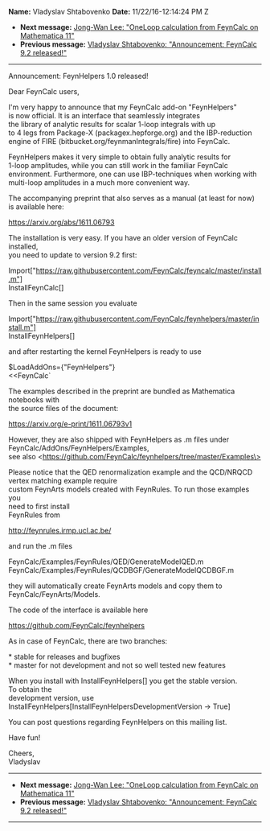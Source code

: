 **Name:** Vladyslav Shtabovenko
**Date:** 11/22/16-12:14:24 PM Z

  - **Next message:** [Jong-Wan Lee: "OneLoop calculation from FeynCalc
    on Mathematica 11"](1126.html)
  - **Previous message:** [Vladyslav Shtabovenko: "Announcement:
    FeynCalc 9.2 released\!"](1124.html)

-----

Announcement: FeynHelpers 1.0 released\!  

Dear FeynCalc users,  

I'm very happy to announce that my FeynCalc add-on "FeynHelpers"  
is now official. It is an interface that seamlessly integrates  
the library of analytic results for scalar 1-loop integrals with up  
to 4 legs from Package-X (packagex.hepforge.org) and the IBP-reduction  
engine of FIRE (bitbucket.org/feynmanIntegrals/fire) into FeynCalc.  

FeynHelpers makes it very simple to obtain fully analytic results for  
1-loop amplitudes, while you can still work in the familiar FeynCalc  
environment. Furthermore, one can use IBP-techniques when working with  
multi-loop amplitudes in a much more convenient way.  

The accompanying preprint that also serves as a manual (at least for
now)  
is available here:  

https://arxiv.org/abs/1611.06793  

The installation is very easy. If you have an older version of
FeynCalc  
installed,  
you need to update to version 9.2 first:  

Import["https://raw.githubusercontent.com/FeynCalc/feyncalc/master/install.m"]  
InstallFeynCalc[]  

Then in the same session you evaluate  

Import["https://raw.githubusercontent.com/FeynCalc/feynhelpers/master/install.m"]  
InstallFeynHelpers[]  

and after restarting the kernel FeynHelpers is ready to use  

$LoadAddOns={"FeynHelpers"}  
\<\<FeynCalc\`  

The examples described in the preprint are bundled as Mathematica  
notebooks with  
the source files of the document:  

https://arxiv.org/e-print/1611.06793v1  

However, they are also shipped with FeynHelpers as .m files under  
FeynCalc/AddOns/FeynHelpers/Examples,  
see also
\<https://github.com/FeynCalc/feynhelpers/tree/master/Examples\>  

Please notice that the QED renormalization example and the QCD/NRQCD  
vertex matching example require  
custom FeynArts models created with FeynRules. To run those examples
you  
need to first install  
FeynRules from  

<http://feynrules.irmp.ucl.ac.be/>  

and run the .m files  

FeynCalc/Examples/FeynRules/QED/GenerateModelQED.m  
FeynCalc/Examples/FeynRules/QCDBGF/GenerateModelQCDBGF.m  

they will automatically create FeynArts models and copy them to  
FeynCalc/FeynArts/Models.  

The code of the interface is available here  

https://github.com/FeynCalc/feynhelpers  

As in case of FeynCalc, there are two branches:  

\* stable for releases and bugfixes  
\* master for not development and not so well tested new features  

When you install with InstallFeynHelpers[] you get the stable
version.  
To obtain the  
development version, use  
InstallFeynHelpers[InstallFeynHelpersDevelopmentVersion -\>
True]  

You can post questions regarding FeynHelpers on this mailing list.  

Have fun\!  

Cheers,  
Vladyslav  

-----

  - **Next message:** [Jong-Wan Lee: "OneLoop calculation from FeynCalc
    on Mathematica 11"](1126.html)
  - **Previous message:** [Vladyslav Shtabovenko: "Announcement:
    FeynCalc 9.2 released\!"](1124.html)

-----

